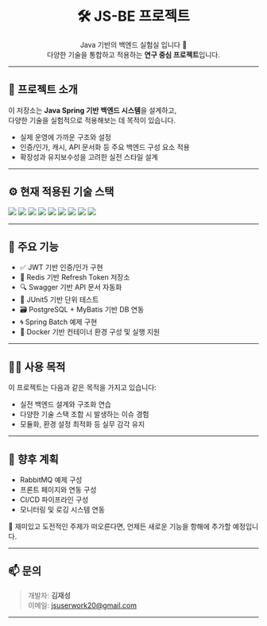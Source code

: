 <h1 align="center">🛠️ JS-BE 프로젝트</h1>

<p align="center">
  Java 기반의 백엔드 실험실 입니다 🧪<br/>
  다양한 기술을 통합하고 적용하는 <strong>연구 중심 프로젝트</strong>입니다.
</p>

---

## 🚀 프로젝트 소개

이 저장소는 **Java Spring 기반 백엔드 시스템**을 설계하고,  
다양한 기술을 실험적으로 적용해보는 데 목적이 있습니다.  

- 실제 운영에 가까운 구조와 설정  
- 인증/인가, 캐시, API 문서화 등 주요 백엔드 구성 요소 적용  
- 확장성과 유지보수성을 고려한 실전 스타일 설계

---

## ⚙️ 현재 적용된 기술 스택

<p align="left">
  <img src="https://img.shields.io/badge/Java-007396?style=for-the-badge&logo=openjdk&logoColor=white"/>
  <img src="https://img.shields.io/badge/SpringBoot-6DB33F?style=for-the-badge&logo=springboot&logoColor=white"/>
  <img src="https://img.shields.io/badge/JUnit5-25A162?style=for-the-badge&logo=testing-library&logoColor=white"/>
  <img src="https://img.shields.io/badge/PostgreSQL-4169E1?style=for-the-badge&logo=postgresql&logoColor=white"/>
  <img src="https://img.shields.io/badge/MyBatis-0052CC?style=for-the-badge&logo=datagrip&logoColor=white"/>
  <img src="https://img.shields.io/badge/JWT-000000?style=for-the-badge&logo=jsonwebtokens&logoColor=white"/>
  <img src="https://img.shields.io/badge/Swagger-85EA2D?style=for-the-badge&logo=swagger&logoColor=black"/>
  <img src="https://img.shields.io/badge/Redis-DC382D?style=for-the-badge&logo=redis&logoColor=white"/>
  <img src="https://img.shields.io/badge/Docker-2496ED?style=for-the-badge&logo=docker&logoColor=white"/>
</p>

---

## 📂 주요 기능

- ✅ JWT 기반 인증/인가 구현  
- 🔄 Redis 기반 Refresh Token 저장소  
- 🔍 Swagger 기반 API 문서 자동화  
- 🧪 JUnit5 기반 단위 테스트  
- 🗃️ PostgreSQL + MyBatis 기반 DB 연동
- 🌀 Spring Batch 예제 구현
- 🐳 Docker 기반 컨테이너 환경 구성 및 실행 지원
---

## 🧑‍💻 사용 목적

이 프로젝트는 다음과 같은 목적을 가지고 있습니다:

- 실전 백엔드 설계와 구조화 연습  
- 다양한 기술 스택 조합 시 발생하는 이슈 경험  
- 모듈화, 환경 설정 최적화 등 실무 감각 유지

---

## 📌 향후 계획

- RabbitMQ 예제 구성
- 프론트 페이지와 연동 구성
- CI/CD 파이프라인 구성
- 모니터링 및 로깅 시스템 연동  

🧠 재미있고 도전적인 주제가 떠오른다면, 언제든 새로운 기능을 항해에 추가할 예정입니다.

---

## 📫 문의

> 개발자: **김재성**  
> 이메일: [jsuserwork20@gmail.com](mailto:jsuserwork20@gmail.com)

---
